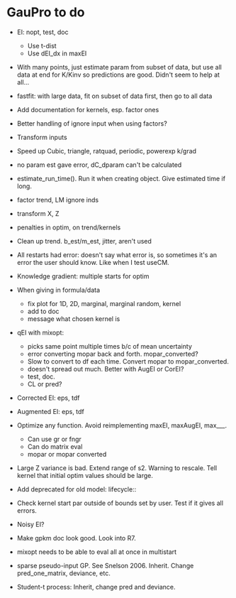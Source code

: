 # GauPro to do

* EI: nopt, test, doc
  * Use t-dist
  * Use dEI_dx in maxEI

* With many points, just estimate param from subset of data, but use all data
at end for K/Kinv so predictions are good. Didn't seem to help at all...

* fastfit: with large data, fit on subset of data first, then go to all data

* Add documentation for kernels, esp. factor ones

* Better handling of ignore input when using factors?

* Transform inputs

* Speed up Cubic, triangle, ratquad, periodic, powerexp k/grad

* no param est gave error, dC_dparam can't be calculated

* estimate_run_time(). Run it when creating object. Give estimated time if long.

* factor trend, LM ignore inds

* transform X, Z

* penalties in optim, on trend/kernels

* Clean up trend. b_est/m_est, jitter, aren't used

* All restarts had error: doesn't say what error is, so sometimes it's
an error the user should know. Like when I test useCM.

* Knowledge gradient: multiple starts for optim

* When giving in formula/data
  * fix plot for 1D, 2D, marginal, marginal random, kernel
  * add to doc
  * message what chosen kernel is

* qEI with mixopt:
    * picks same point multiple times b/c of mean uncertainty
    * error converting mopar back and forth. mopar_converted?
    * Slow to convert to df each time. Convert mopar to mopar_converted.
    * doesn't spread out much. Better with AugEI or CorEI?
    * test, doc.
    * CL or pred?

* Corrected EI: eps, tdf

* Augmented EI: eps, tdf

* Optimize any function. Avoid reimplementing maxEI, maxAugEI, max___.
  * Can use gr or fngr
  * Can do matrix eval
  * mopar or mopar converted

* Large Z variance is bad. Extend range of s2. Warning to rescale. Tell kernel
that initial optim values should be large.

* Add deprecated for old model: lifecycle::

* Check kernel start par outside of bounds set by user. Test if it gives all errors.

* Noisy EI?

* Make gpkm doc look good. Look into R7.

* mixopt needs to be able to eval all at once in multistart

* sparse pseudo-input GP. See Snelson 2006. Inherit. Change pred_one_matrix,
deviance, etc.

* Student-t process: Inherit, change pred and deviance.
